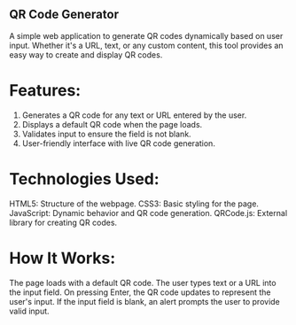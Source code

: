 ## QR Code Generator
A simple web application to generate QR codes dynamically based on user input. Whether it's a URL, text, or any custom content, this tool provides an easy way to create and display QR codes.

# Features: 
1. Generates a QR code for any text or URL entered by the user.
2. Displays a default QR code when the page loads.
3. Validates input to ensure the field is not blank.
4. User-friendly interface with live QR code generation.


# Technologies Used:
HTML5: Structure of the webpage.
CSS3: Basic styling for the page.
JavaScript: Dynamic behavior and QR code generation.
QRCode.js: External library for creating QR codes.

# How It Works:
The page loads with a default QR code.
The user types text or a URL into the input field.
On pressing Enter, the QR code updates to represent the user's input.
If the input field is blank, an alert prompts the user to provide valid input.